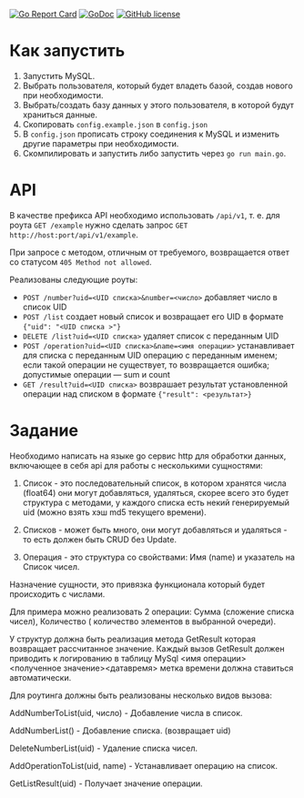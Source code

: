 [![Go Report Card](http://goreportcard.com/badge/nkryuchkov/test-assignment-profitclicks)](http://goreportcard.com/report/nkryuchkov/test-assignment-profitclicks)
[![GoDoc](https://godoc.org/github.com/nkryuchkov/test-assignment-profitclicks?status.svg)](https://godoc.org/github.com/nkryuchkov/test-assignment-profitclicks)
[![GitHub license](https://img.shields.io/github/license/nkryuchkov/test-assignment-profitclicks.svg)](https://github.com/nkryuchkov/test-assignment-profitclicks/blob/master/LICENSE)

# Как запустить

1) Запустить MySQL.
2) Выбрать пользователя, который будет владеть базой, создав нового при необходимости.
3) Выбрать/создать базу данных у этого пользователя, в которой будут храниться данные.
4) Скопировать `config.example.json` в `config.json`
5) В `config.json` прописать строку соединения к MySQL и изменить другие параметры при необходимости.
6) Скомпилировать и запустить либо запустить через `go run main.go`.

# API

В качестве префикса API необходимо использовать `/api/v1`, т. е. для роута `GET /example` нужно сделать запрос `GET http://host:port/api/v1/example`.

При запросе с методом, отличным от требуемого, возвращается ответ со статусом `405 Method not allowed`.

Реализованы следующие роуты:

- `POST /number?uid=<UID списка>&number=<число>` добавляет число в список UID
- `POST /list` создает новый список и возвращает его UID в формате `{"uid": "<UID списка >"}`
- `DELETE /list?uid=<UID списка>` удаляет список с переданным UID
- `POST /operation?uid=<UID списка>&name=<имя операции>` устанавливает для списка с переданным UID операцию с переданным именем; если такой операции не существует, то возвращается ошибка; допустимые операции — sum и count
- `GET /result?uid=<UID списка>` возврашает результат установленной операции над списком в формате `{"result": <результат>}`

# Задание

Необходимо написать на языке go сервис http для обработки данных, включающее в
себя api для работы с несколькими сущностями:

1) Список - это последовательный список, в котором хранятся числа (float64) они
могут добавляться, удаляться, скорее всего это будет структура с методами, у
каждого списка есть некий генерируемый uid (можно взять хэш md5 текущего
времени).

2) Списков - может быть много, они могут добавляться и удаляться - то есть
должен быть CRUD без Update.

3) Операция - это структура со свойствами: Имя (name) и указатель на Список
чисел.

Назначение сущности, это привязка функционала который будет происходить с
числами.

Для примера можно реализовать 2 операции: Сумма (сложение списка чисел),
Количество ( количество элементов в выбранной очереди).

У структур должна быть реализация метода GetResult которая возвращает
рассчитанное значение. Каждый вызов GetResult должен приводить к
логированию в таблицу MySql <имя операции><полученное
значение><датавремя> метка времени должна ставиться автоматически.

Для роутинга должны быть реализованы несколько видов вызова:

AddNumberToList(uid, число) - Добавление числа в список.

AddNumberList() - Добавление списка. (возвращает uid)

DeleteNumberList(uid) - Удаление списка чисел.

AddOperationToList(uid, name) - Устанавливает операцию на список.

GetListResult(uid) - Получает значение операции.
